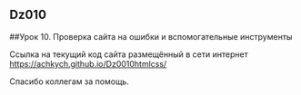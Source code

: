 ﻿## Dz010
##Урок 10. Проверка сайта на ошибки и вспомогательные инструменты

Ссылка на текущий код сайта размещённый в сети интернет 
https://achkych.github.io/Dz0010htmlcss/

Спасибо коллегам за помощь.

